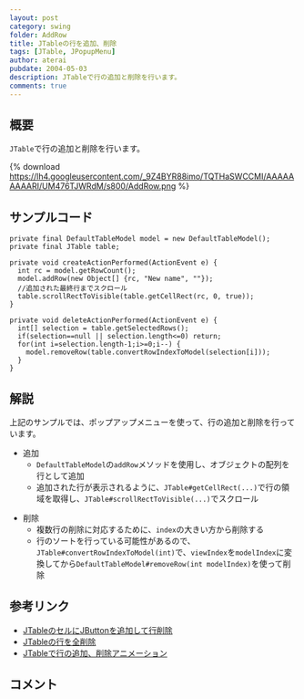 ```yaml
---
layout: post
category: swing
folder: AddRow
title: JTableの行を追加、削除
tags: [JTable, JPopupMenu]
author: aterai
pubdate: 2004-05-03
description: JTableで行の追加と削除を行います。
comments: true
---
```

## 概要
`JTable`で行の追加と削除を行います。

{% download https://lh4.googleusercontent.com/_9Z4BYR88imo/TQTHaSWCCMI/AAAAAAAAARI/UM476TJWRdM/s800/AddRow.png %}

## サンプルコード
<pre class="prettyprint"><code>private final DefaultTableModel model = new DefaultTableModel();
private final JTable table;

private void createActionPerformed(ActionEvent e) {
  int rc = model.getRowCount();
  model.addRow(new Object[] {rc, "New name", ""});
  //追加された最終行までスクロール
  table.scrollRectToVisible(table.getCellRect(rc, 0, true));
}

private void deleteActionPerformed(ActionEvent e) {
  int[] selection = table.getSelectedRows();
  if(selection==null || selection.length&lt;=0) return;
  for(int i=selection.length-1;i&gt;=0;i--) {
    model.removeRow(table.convertRowIndexToModel(selection[i]));
  }
}
</code></pre>

## 解説
上記のサンプルでは、ポップアップメニューを使って、行の追加と削除を行っています。

- 追加
    - `DefaultTableModel`の`addRow`メソッドを使用し、オブジェクトの配列を行として追加
    - 追加された行が表示されるように、`JTable#getCellRect(...)`で行の領域を取得し、`JTable#scrollRectToVisible(...)`でスクロール

<!-- dummy comment line for breaking list -->

- 削除
    - 複数行の削除に対応するために、`index`の大きい方から削除する
    - 行のソートを行っている可能性があるので、`JTable#convertRowIndexToModel(int)`で、`viewIndex`を`modelIndex`に変換してから`DefaultTableModel#removeRow(int modelIndex)`を使って削除

<!-- dummy comment line for breaking list -->

## 参考リンク
- [JTableのセルにJButtonを追加して行削除](http://terai.xrea.jp/Swing/DeleteButtonInCell.html)
- [JTableの行を全削除](http://terai.xrea.jp/Swing/ClearTable.html)
- [JTableで行の追加、削除アニメーション](http://terai.xrea.jp/Swing/SlideTableRows.html)

<!-- dummy comment line for breaking list -->

## コメント
